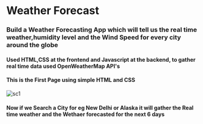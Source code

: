 # Weather Forecast

### Build a Weather Forecasting App which will tell us the real time weather,humidity level and the Wind Speed for every city around the globe
#### Used HTML,CSS at the frontend and Javascript at the backend, to gather real time data used OpenWeatherMap API's
#### This is the First Page using simple HTML and CSS
![sc1](https://github.com/user-attachments/assets/003b22b5-3e37-44d1-a4fc-f4fa1fe9f661)
#### Now if we Search a City for eg New Delhi or Alaska it will gather the Real time weather and the Wethaer forecasted for the next 6 days

